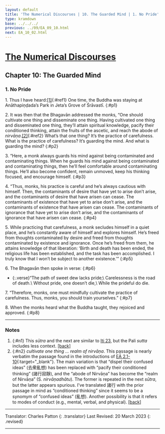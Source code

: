 ```yaml
---
layout: default
title: 'The Numerical Discourses | 10. The Guarded Mind | 1. No Pride'
type: kramdown
base: ../../../ 
previous: ../09/EA_09_10.html
next: EA_10_02.html
---
```


# [The Numerical Discourses](../index.html)
## Chapter 10: The Guarded Mind
### 1. No Pride

1\. Thus I have heard:[\[1\]](#n1){:#ref1} One time, the Buddha was staying at Anāthapiṇḍada’s Park in Jeta’s Grove of Śrāvastī.
{:#p1}

2\. It was then that the Bhagavān addressed the monks, “One should cultivate one thing and disseminate one thing. Having cultivated one thing and disseminated one thing, they’ll attain spiritual knowledge, pacify their conditioned thinking, attain the fruits of the ascetic, and reach the abode of <em>nirvāṇa</em>.[\[2\]](#n2){:#ref2} What’s that one thing? It’s the practice of carefulness. What is the practice of carefulness? It’s guarding the mind. And what is guarding the mind?
{:#p2}

3\. “Here, a monk always guards his mind against being contaminated and contaminating things. When he guards his mind against being contaminated and contaminating things, then he’ll feel comfortable around contaminating things. He’ll also become confident, remain unmoved, keep his thinking focused, and encourage himself.
{:#p3}

4\. “Thus, monks, his practice is careful and he’s always cautious with himself. Then, the contaminants of desire that have yet to arise don’t arise, and the contaminants of desire that have arisen can cease. The contaminants of existence that have yet to arise don’t arise, and the contaminants of existence that have arisen can cease. The contaminants of ignorance that have yet to arise don’t arise, and the contaminants of ignorance that have arisen can cease.
{:#p4}

5\. While practicing that carefulness, a monk secludes himself in a quiet place, and he’s constantly aware of himself and explores himself. He’s freed from thoughts contaminated by desire and freed from thoughts contaminated by existence and ignorance. Once he’s freed from them, he attains knowledge of that liberation: ‘Birth and death has been ended, the religious life has been established, and the task has been accomplished. I truly know that I won’t be subject to another existence.’”
{:#p5}

6\. The Bhagavān then spoke in verse:
{:#p6}

* {:.verse}“The path of sweet dew lacks pride;\\
Carelessness is the road of death.\\
Without pride, one doesn’t die,\\
While the prideful do die.

7\. “Therefore, monks, one must mindfully cultivate the practice of carefulness. Thus, monks, you should train yourselves.”
{:#p7}

8\. When the monks heard what the Buddha taught, they rejoiced and approved.
{:#p8}

---

### Notes

1. {:#n1} This <em>sūtra</em> and the next are similar to [Iti 23](https://www.suttacentral.net/iti23), but the Pali *sutta* includes less context. [\[back\]](#ref1)
2. {:#n2} *cultivate one thing … realm of nirvāṇa*. This passage is nearly verbatim the passage found in the introductions of [EĀ 2.1-10](../02/EA_02_01.html){:target="_blank"}. The main variation is that “dispel their confused ideas” (去衆亂想) has been replaced with “pacify their conditioned thinking” (諸行寂靜), and the “abode of Nirvāṇa” has become the “realm of Nirvāṇa” (S. *nirvāṇadhātu*). The former is repeated in the next <em>sūtra</em>, but the latter appears spurious. I’ve translated 諸行 with the prior passage in mind as “conditioned thinking” since it seems to be a synomym of “confused ideas” (亂想). Another possibility is that it refers to modes of conduct (e.g., mental, verbal, and physical). [\[back\]](#ref2)

---

Translator: Charles Patton
{: .translator}
Last Revised: 20 March 2023
{: .revised}

---
